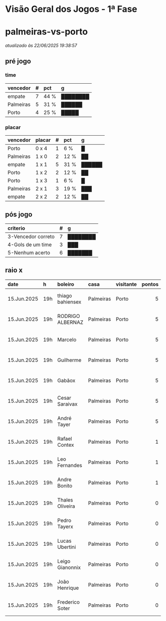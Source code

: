 # Visão Geral dos Jogos - 1ª Fase

# palmeiras-vs-porto

_atualizado às 22/06/2025 19:38:57_

## pré jogo

### time

| vencedor   |   # | pct   | g        |
|:-----------|----:|:------|:---------|
| empate     |   7 | 44 %  | ████████ |
| Palmeiras  |   5 | 31 %  | ██████   |
| Porto      |   4 | 25 %  | █████    |

### placar

| vencedor   | placar   |   # | pct   | g      |
|:-----------|:---------|----:|:------|:-------|
| Porto      | 0 x 4    |   1 | 6 %   | █      |
| Palmeiras  | 1 x 0    |   2 | 12 %  | ██     |
| empate     | 1 x 1    |   5 | 31 %  | ██████ |
| Porto      | 1 x 2    |   2 | 12 %  | ██     |
| Porto      | 1 x 3    |   1 | 6 %   | █      |
| Palmeiras  | 2 x 1    |   3 | 19 %  | ███    |
| empate     | 2 x 2    |   2 | 12 %  | ██     |

## pós jogo

| criterio           |   # | g        |
|:-------------------|----:|:---------|
| 3-Vencedor correto |   7 | ████████ |
| 4-Gols de um time  |   3 | ███      |
| 5-Nenhum acerto    |   6 | ███████  |

## raio x

| date        | h   | boleiro          | casa      | visitante   |   pontos | criteiro           | bol_placar   | bol_time   | real_placar   | real_time   |
|:------------|:----|:-----------------|:----------|:------------|---------:|:-------------------|:-------------|:-----------|:--------------|:------------|
| 15.Jun.2025 | 19h | thiago bahiensex | Palmeiras | Porto       |        5 | 3-Vencedor correto | 1 x 1        | empate     | 0 x 0         | empate      |
| 15.Jun.2025 | 19h | RODRIGO ALBERNAZ | Palmeiras | Porto       |        5 | 3-Vencedor correto | 1 x 1        | empate     | 0 x 0         | empate      |
| 15.Jun.2025 | 19h | Marcelo          | Palmeiras | Porto       |        5 | 3-Vencedor correto | 1 x 1        | empate     | 0 x 0         | empate      |
| 15.Jun.2025 | 19h | Guilherme        | Palmeiras | Porto       |        5 | 3-Vencedor correto | 2 x 2        | empate     | 0 x 0         | empate      |
| 15.Jun.2025 | 19h | Gabãox           | Palmeiras | Porto       |        5 | 3-Vencedor correto | 1 x 1        | empate     | 0 x 0         | empate      |
| 15.Jun.2025 | 19h | Cesar Saraivax   | Palmeiras | Porto       |        5 | 3-Vencedor correto | 1 x 1        | empate     | 0 x 0         | empate      |
| 15.Jun.2025 | 19h | André Tayer      | Palmeiras | Porto       |        5 | 3-Vencedor correto | 2 x 2        | empate     | 0 x 0         | empate      |
| 15.Jun.2025 | 19h | Rafael Contex    | Palmeiras | Porto       |        1 | 4-Gols de um time  | 0 x 4        | Porto      | 0 x 0         | empate      |
| 15.Jun.2025 | 19h | Leo Fernandes    | Palmeiras | Porto       |        1 | 4-Gols de um time  | 1 x 0        | Palmeiras  | 0 x 0         | empate      |
| 15.Jun.2025 | 19h | Andre Bonito     | Palmeiras | Porto       |        1 | 4-Gols de um time  | 1 x 0        | Palmeiras  | 0 x 0         | empate      |
| 15.Jun.2025 | 19h | Thales Oliveira  | Palmeiras | Porto       |        0 | 5-Nenhum acerto    | 1 x 2        | Porto      | 0 x 0         | empate      |
| 15.Jun.2025 | 19h | Pedro Tayerx     | Palmeiras | Porto       |        0 | 5-Nenhum acerto    | 2 x 1        | Palmeiras  | 0 x 0         | empate      |
| 15.Jun.2025 | 19h | Lucas Ubertini   | Palmeiras | Porto       |        0 | 5-Nenhum acerto    | 2 x 1        | Palmeiras  | 0 x 0         | empate      |
| 15.Jun.2025 | 19h | Leigo Gianonnix  | Palmeiras | Porto       |        0 | 5-Nenhum acerto    | 2 x 1        | Palmeiras  | 0 x 0         | empate      |
| 15.Jun.2025 | 19h | João Henrique    | Palmeiras | Porto       |        0 | 5-Nenhum acerto    | 1 x 2        | Porto      | 0 x 0         | empate      |
| 15.Jun.2025 | 19h | Frederico Soter  | Palmeiras | Porto       |        0 | 5-Nenhum acerto    | 1 x 3        | Porto      | 0 x 0         | empate      |